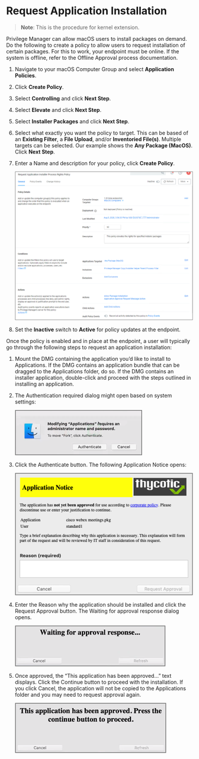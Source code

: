 [title]: # (Request Application Installation)
[tags]: # (standard user, policy, kext)
[priority]: # (7)
# Request Application Installation

>**Note**: This is the procedure for kernel extension.

Privilege Manager can allow macOS users to install packages on demand. Do the following to create a policy to allow users to request installation of certain packages. For this to work, your endpoint must be online. If the system is offline, refer to the Offline Approval process documentation.

1. Navigate to your macOS Computer Group and select __Application Policies__.
1. Click __Create Policy__.
1. Select __Controlling__ and click __Next Step__.
1. Select __Elevate__ and click __Next Step__.
1. Select __Installer Packages__ and click __Next Step__.
1. Select what exactly you want the policy to target. This can be based of an __Existing Filter__, a __File Upload__, and/or __Inventoried File(s)__. Multiple targets can be selected. Our example shows the __Any Package (MacOS)__. Click __Next Step__.
1. Enter a Name and description for your policy, click __Create Policy__.

   ![new](images/mac/appr_inst_pkgs.png "New Approve Installer Packages Policy")
1. Set the __Inactive__ switch to __Active__ for policy updates at the endpoint.

Once the policy is enabled and in place at the endpoint, a user will typically go through the following steps to request an application installation:

1. Mount the DMG containing the application you’d like to install to Applications. If the DMG contains an application bundle that can be dragged to the Applications folder, do so. If the DMG contains an installer application, double-click and proceed with the steps outlined in installing an application.
1. The Authentication required dialog might open based on system settings:

   ![request](images/mac/app_admin_acct_required_20190506.png "Authenticate")
1. Click the Authenticate button. The following Application Notice opens:

   ![reason](images/mac/app_request_reason_20190506.png "Application Notice Reason for authentication")
1. Enter the Reason why the application should be installed and click the Request Approval button. The Waiting for approval response dialog opens.

   ![wait](images/mac/app_waiting_response_20190506.png "Waiting for approval response")
1. Once approved, the “This application has been approved…” text displays. Click the Continue button to proceed with the installation. If you click Cancel, the application will not be copied to the Applications folder and you may need to request approval again.

   ![ approved](images/mac/app_approved_20190506.png "Application approved")

